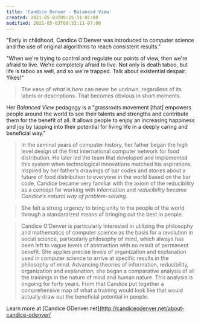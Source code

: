 ```yaml
---
title: 'Candice Denver - Balanced View'
created: 2021-05-03T09:15:31-07:00
modified: 2021-05-03T09:32:11-07:00
---
```


"Early in childhood, Candice O’Denver was introduced to computer science and the use of original algorithms to reach consistent results."

"When we're trying to control and regulate our points of view, then we're afraid to live. We're completely afraid to live. Not only is death taboo, but life is taboo as well, and so we're trapped. Talk about existential despair. Yikes!"

> The ease of *what is here* can never be undown, regardless of its labels or descriptions. That becomes obvious in short moments.

Her *Balanced View* pedagogy is a "grassroots movement [that] empowers people around the world to see their talents and strengths and contribute them for the benefit of all. It allows people to enjoy an increasing happiness and joy by tapping into their potential for living life in a deeply caring and beneficial way."

> In the seminal years of computer history, her father began the high level design of the first international computer network for food distribution. He later led the team that developed and implemented this system when technological innovations matched his aspirations. Inspired by her father’s drawings of bar codes and stories about a future of food distribution to everyone in the world based on the bar code, Candice became very familiar with the axiom of the reducibility as a concept for working with information and *reducibility became Candice’s natural way of problem-solving*.

> She felt a strong urgency to bring unity to the people of the world through a standardized means of bringing out the best in people.

> Candice O’Denver is particularly interested in utilizing the philosophy and mathematics of computer science as the basis for a revolution in social science, particularly philosophy of mind, which always has been left to vague levels of abstraction with no result of permanent benefit. She applies precise levels of organization and explanation used in computer science to arrive at specific results in the philosophy of mind. Advancing theories of information, reducibility, organization and explanation, she began a comparative analysis of all the trainings in the nature of mind and human nature. This analysis is ongoing for forty years. From that Candice put together a comprehensive map of what a training would look like that would actually draw out the beneficial potential in people.

Learn more at [Candice ODenver.net](http://candiceodenver.net/about-candice-odenver/
